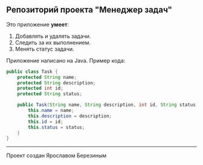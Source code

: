 ## Репозиторий проекта "Менеджер задач"

Это приложение **умеет**:
1. Добавлять и удалять задачи.
2. Следить за их выполнением.
3. Менять статус задачи.

Приложение написано на Java. Пример кода:
```java
public class Task {
    protected String name;
    protected String description;
    protected int id;
    protected String status;

    public Task(String name, String description, int id, String status) {
        this.name = name;
        this.description = description;
        this.id = id;
        this.status = status;
    }
}
```
------
Проект создан Ярославом Березиным
